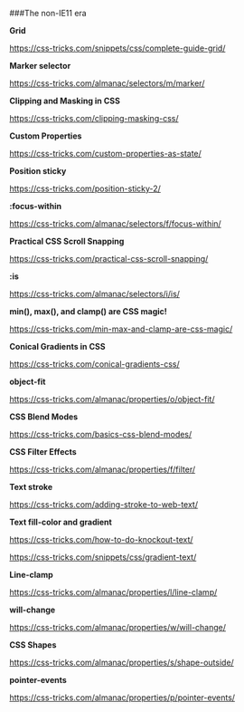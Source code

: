 ###The non-IE11 era

**Grid**

https://css-tricks.com/snippets/css/complete-guide-grid/

**Marker selector**

https://css-tricks.com/almanac/selectors/m/marker/

**Clipping and Masking in CSS**

https://css-tricks.com/clipping-masking-css/

**Custom Properties**

https://css-tricks.com/custom-properties-as-state/

**Position sticky**

https://css-tricks.com/position-sticky-2/

**:focus-within**

https://css-tricks.com/almanac/selectors/f/focus-within/

**Practical CSS Scroll Snapping**

https://css-tricks.com/practical-css-scroll-snapping/

**:is**

https://css-tricks.com/almanac/selectors/i/is/

**min(), max(), and clamp() are CSS magic!**

https://css-tricks.com/min-max-and-clamp-are-css-magic/

**Conical Gradients in CSS**

https://css-tricks.com/conical-gradients-css/

**object-fit**

https://css-tricks.com/almanac/properties/o/object-fit/

**CSS Blend Modes**

https://css-tricks.com/basics-css-blend-modes/

**CSS Filter Effects**

https://css-tricks.com/almanac/properties/f/filter/

**Text stroke**

https://css-tricks.com/adding-stroke-to-web-text/

**Text fill-color and gradient**

https://css-tricks.com/how-to-do-knockout-text/

https://css-tricks.com/snippets/css/gradient-text/

**Line-clamp**

https://css-tricks.com/almanac/properties/l/line-clamp/

**will-change**

https://css-tricks.com/almanac/properties/w/will-change/

**CSS Shapes**

https://css-tricks.com/almanac/properties/s/shape-outside/

**pointer-events**

https://css-tricks.com/almanac/properties/p/pointer-events/

